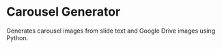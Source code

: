 # Carousel Generator

Generates carousel images from slide text and Google Drive images using Python.


